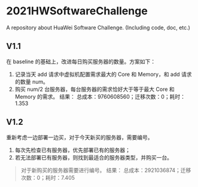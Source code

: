 # 2021HWSoftwareChallenge
A repository about HuaWei Software Challenge. (Including code, doc, etc.)
## V1.1
在 baseline 的基础上，改进每日购买服务器的数量。方案如下：
1. 记录当天 add 请求中虚拟机配置需求最大的 Core 和 Memory，和 add 请求的数量 num。
2. 购买 num/2 台服务器，每台服务器的需求恰好大于等于最大 Core 和 Memory 的需求。
结果：
总成本：9760608560；迁移次数：0；耗时：1.353

## V1.2
重新考虑一边部署一边买，对于今天新买的服务器，需要编号。
1. 每次先检查已有服务器，优先部署已有的服务器；
2. 若无法部署已有服务器，则找到最适合的服务器类型，并购买一台。
> 对于新购买的服务器需要进行编号。
结果：
总成本：2921036874；迁移次数：0；耗时：7.405